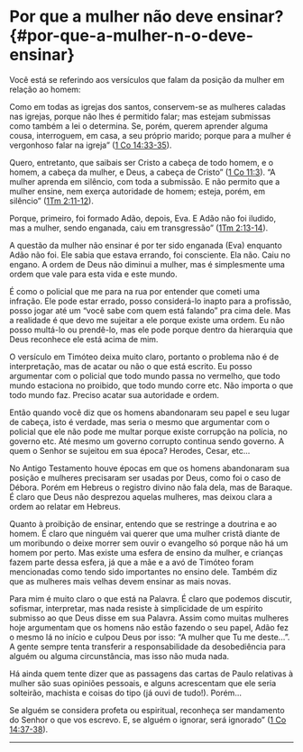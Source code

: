 # Por que a mulher não deve ensinar? {#por-que-a-mulher-n-o-deve-ensinar}

Você está se referindo aos versículos que falam da posição da mulher em relação ao homem:

Como em todas as igrejas dos santos, conservem-se as mulheres caladas nas igrejas, porque não lhes é permitido falar; mas estejam submissas como também a lei o determina. Se, porém, querem aprender alguma cousa, interroguem, em casa, a seu próprio marido; porque para a mulher é vergonhoso falar na igreja” ([1 Co 14:33-35](http://bibliaonline.com.br/acf/1co/14/33-35)).

Quero, entretanto, que saibais ser Cristo a cabeça de todo homem, e o homem, a cabeça da mulher, e Deus, a cabeça de Cristo” ([1 Co 11:3](http://bibliaonline.com.br/acf/1co/11/3)). “A mulher aprenda em silêncio, com toda a submissão. E não permito que a mulher ensine, nem exerça autoridade de homem; esteja, porém, em silêncio” ([1Tm 2:11-12](http://bibliaonline.com.br/acf/1tm/2/11-12)).

Porque, primeiro, foi formado Adão, depois, Eva. E Adão não foi iludido, mas a mulher, sendo enganada, caiu em transgressão” ([1Tm 2:13-14](http://bibliaonline.com.br/acf/1tm/2/13-14)).

A questão da mulher não ensinar é por ter sido enganada (Eva) enquanto Adão não foi. Ele sabia que estava errando, foi consciente. Ela não. Caiu no engano. A ordem de Deus não diminui a mulher, mas é simplesmente uma ordem que vale para esta vida e este mundo.

É como o policial que me para na rua por entender que cometi uma infração. Ele pode estar errado, posso considerá-lo inapto para a profissão, posso jogar até um “você sabe com quem está falando” pra cima dele. Mas a realidade é que devo me sujeitar a ele porque existe uma ordem. Eu não posso multá-lo ou prendê-lo, mas ele pode porque dentro da hierarquia que Deus reconhece ele está acima de mim.

O versículo em Timóteo deixa muito claro, portanto o problema não é de interpretação, mas de acatar ou não o que está escrito. Eu posso argumentar com o policial que todo mundo passa no vermelho, que todo mundo estaciona no proibido, que todo mundo corre etc. Não importa o que todo mundo faz. Preciso acatar sua autoridade e ordem.

Então quando você diz que os homens abandonaram seu papel e seu lugar de cabeça, isto é verdade, mas seria o mesmo que argumentar com o policial que ele não pode me multar porque existe corrupção na polícia, no governo etc. Até mesmo um governo corrupto continua sendo governo. A quem o Senhor se sujeitou em sua época? Herodes, Cesar, etc...

No Antigo Testamento houve épocas em que os homens abandonaram sua posição e mulheres precisaram ser usadas por Deus, como foi o caso de Débora. Porém em Hebreus o registro divino não fala dela, mas de Baraque. É claro que Deus não desprezou aquelas mulheres, mas deixou clara a ordem ao relatar em Hebreus.

Quanto à proibição de ensinar, entendo que se restringe a doutrina e ao homem. É claro que ninguém vai querer que uma mulher cristã diante de um moribundo o deixe morrer sem ouvir o evangelho só porque não há um homem por perto. Mas existe uma esfera de ensino da mulher, e crianças fazem parte dessa esfera, já que a mãe e a avó de Timóteo foram mencionadas como tendo sido importantes no ensino dele. Também diz que as mulheres mais velhas devem ensinar as mais novas.

Para mim é muito claro o que está na Palavra. É claro que podemos discutir, sofismar, interpretar, mas nada resiste à simplicidade de um espírito submisso ao que Deus disse em sua Palavra. Assim como muitas mulheres hoje argumentam que os homens não estão fazendo o seu papel, Adão fez o mesmo lá no início e culpou Deus por isso: “A mulher que Tu me deste...”. A gente sempre tenta transferir a responsabilidade da desobediência para alguém ou alguma circunstância, mas isso não muda nada.

Há ainda quem tente dizer que as passagens das cartas de Paulo relativas à mulher são suas opiniões pessoais, e alguns acrescentam que ele seria solteirão, machista e coisas do tipo (já ouvi de tudo!). Porém...

Se alguém se considera profeta ou espiritual, reconheça ser mandamento do Senhor o que vos escrevo. E, se alguém o ignorar, será ignorado” ([1 Co 14:37-38](http://bibliaonline.com.br/acf/1co/14/37-38)).

*****
